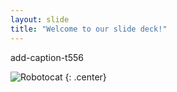 ```yaml
---
layout: slide
title: "Welcome to our slide deck!"
---
```


add-caption-t556

![Robotocat](https://octodex.github.com/images/Robotocat.png)
{: .center}

